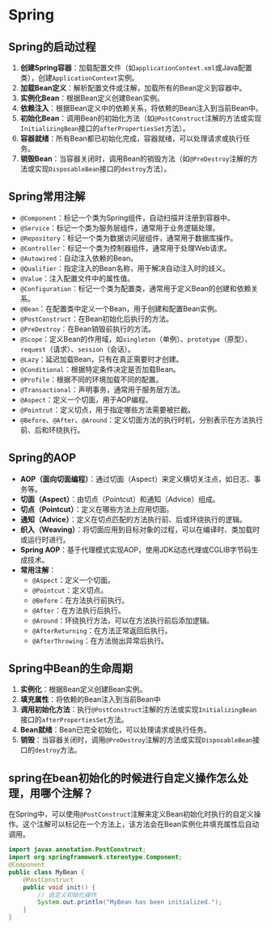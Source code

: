 # Spring
## Spring的启动过程
1. **创建Spring容器**：加载配置文件（如`applicationContext.xml`或Java配置类），创建`ApplicationContext`实例。
2. **加载Bean定义**：解析配置文件或注解，加载所有的Bean定义到容器中。
3. **实例化Bean**：根据Bean定义创建Bean实例。
4. **依赖注入**：根据Bean定义中的依赖关系，将依赖的Bean注入到当前Bean中。
5. **初始化Bean**：调用Bean的初始化方法（如`@PostConstruct`注解的方法或实现`InitializingBean`接口的`afterPropertiesSet`方法）。
6. **容器就绪**：所有Bean都已初始化完成，容器就绪，可以处理请求或执行任务。
7. **销毁Bean**：当容器关闭时，调用Bean的销毁方法（如`@PreDestroy`注解的方法或实现`DisposableBean`接口的`destroy`方法）。
## Spring常用注解
- `@Component`：标记一个类为Spring组件，自动扫描并注册到容器中。
- `@Service`：标记一个类为服务层组件，通常用于业务逻辑处理。
- `@Repository`：标记一个类为数据访问层组件，通常用于数据库操作。
- `@Controller`：标记一个类为控制器组件，通常用于处理Web请求。
- `@Autowired`：自动注入依赖的Bean。
- `@Qualifier`：指定注入的Bean名称，用于解决自动注入时的歧义。
- `@Value`：注入配置文件中的属性值。
- `@Configuration`：标记一个类为配置类，通常用于定义Bean的创建和依赖关系。
- `@Bean`：在配置类中定义一个Bean，用于创建和配置Bean实例。
- `@PostConstruct`：在Bean初始化后执行的方法。
- `@PreDestroy`：在Bean销毁前执行的方法。
- `@Scope`：定义Bean的作用域，如`singleton`（单例）、`prototype`（原型）、`request`（请求）、`session`（会话）。
- `@Lazy`：延迟加载Bean，只有在真正需要时才创建。
- `@Conditional`：根据特定条件决定是否加载Bean。
- `@Profile`：根据不同的环境加载不同的配置。
- `@Transactional`：声明事务，通常用于服务层方法。
- `@Aspect`：定义一个切面，用于AOP编程。
- `@Pointcut`：定义切点，用于指定哪些方法需要被拦截。
- `@Before`、`@After`、`@Around`：定义切面方法的执行时机，分别表示在方法执行前、后和环绕执行。
## Spring的AOP
- **AOP（面向切面编程）**：通过切面（Aspect）来定义横切关注点，如日志、事务等。
- **切面（Aspect）**：由切点（Pointcut）和通知（Advice）组成。
- **切点（Pointcut）**：定义在哪些方法上应用切面。
- **通知（Advice）**：定义在切点匹配的方法执行前、后或环绕执行的逻辑。
- **织入（Weaving）**：将切面应用到目标对象的过程，可以在编译时、类加载时或运行时进行。
- **Spring AOP**：基于代理模式实现AOP，使用JDK动态代理或CGLIB字节码生成技术。
- **常用注解**：
  - `@Aspect`：定义一个切面。
  - `@Pointcut`：定义切点。
  - `@Before`：在方法执行前执行。
  - `@After`：在方法执行后执行。
  - `@Around`：环绕执行方法，可以在方法执行前后添加逻辑。
  - `@AfterReturning`：在方法正常返回后执行。
  - `@AfterThrowing`：在方法抛出异常后执行。
## Spring中Bean的生命周期
1. **实例化**：根据Bean定义创建Bean实例。
2. **填充属性**：将依赖的Bean注入到当前Bean中
3. **调用初始化方法**：执行`@PostConstruct`注解的方法或实现`InitializingBean`接口的`afterPropertiesSet`方法。
4. **Bean就绪**：Bean已完全初始化，可以处理请求或执行任务。
5. **销毁**：当容器关闭时，调用`@PreDestroy`注解的方法或实现`DisposableBean`接口的`destroy`方法。

## spring在bean初始化的时候进行自定义操作怎么处理，用哪个注解？
在Spring中，可以使用`@PostConstruct`注解来定义Bean初始化时执行的自定义操作。这个注解可以标记在一个方法上，该方法会在Bean实例化并填充属性后自动调用。
```java
import javax.annotation.PostConstruct;
import org.springframework.stereotype.Component;
@Component
public class MyBean {
    @PostConstruct
    public void init() {
        // 自定义初始化操作
        System.out.println("MyBean has been initialized.");
    }
}
```
